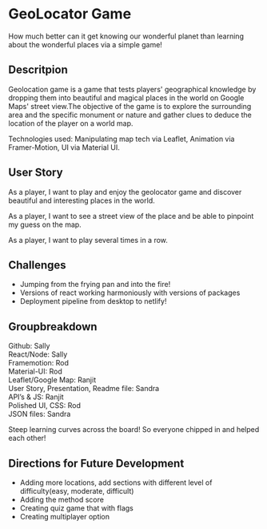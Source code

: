 # GeoLocator Game

How much better can it get knowing our wonderful planet than learning about the wonderful places via a simple game!

## Descritpion

Geolocation game is a game that tests players' geographical knowledge by dropping them into beautiful and magical places in the world on Google Maps' street view.The objective of the game is to explore the surrounding area and the specific monument or nature and gather clues to deduce the location of the player on a world map.

Technologies used: Manipulating map tech via Leaflet, Animation via Framer-Motion, UI via Material UI.

## User Story

As a player, I want to play and enjoy the geolocator game and discover beautiful and interesting places in the world.<br>

As a player, I want to see a street view of the place and be able to pinpoint my guess on the map.</br>

As a player, I want to play several times in a row.</br>

## Challenges

- Jumping from the frying pan and into the fire!
- Versions of react working harmoniously with versions of packages
- Deployment pipeline from desktop to netlify!

## Groupbreakdown

Github: Sally</br>
React/Node: Sally</br>
Framemotion: Rod</br>
Material-UI: Rod</br>
Leaflet/Google Map: Ranjit</br>
User Story, Presentation, Readme file: Sandra</br>
API’s & JS: Ranjit</br>
Polished UI, CSS: Rod</br>
JSON files: Sandra</br>

Steep learning curves across the board! So everyone chipped in and helped each other!

## Directions for Future Development

- Adding more locations, add sections with different level of difficulty(easy, moderate, difficult)</br>
- Adding the method score</br>
- Creating quiz game that with flags</br>
- Creating multiplayer option</br>
